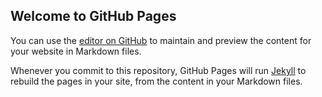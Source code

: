 ## Welcome to GitHub Pages

You can use the [editor on GitHub](https://github.com/AgustinFi/appcasts/edit/master/index.md) to maintain and preview the content for your website in Markdown files.

Whenever you commit to this repository, GitHub Pages will run [Jekyll](https://jekyllrb.com/) to rebuild the pages in your site, from the content in your Markdown files.

